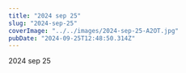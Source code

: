 ```yaml
---
title: "2024 sep 25"
slug: "2024-sep-25"
coverImage: "../../images/2024-sep-25-A2OT.jpg"
pubDate: "2024-09-25T12:48:50.314Z"
---
```


2024 sep 25
